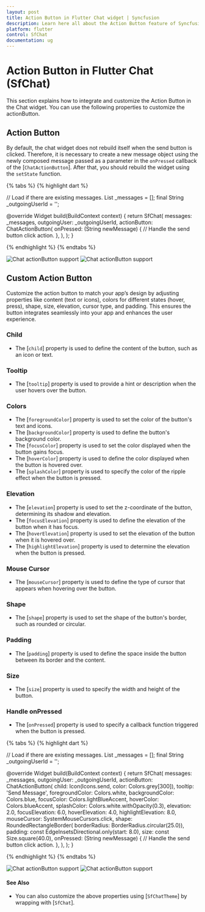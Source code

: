 ```yaml
---
layout: post
title: Action Button in Flutter Chat widget | Syncfusion
description: Learn here all about the Action Button feature of Syncfusion Flutter Chat (SfChat) widget and how it enhances user interaction and customization.
platform: flutter
control: SfChat
documentation: ug
---
```


# Action Button in Flutter Chat (SfChat)

This section explains how to integrate and customize the Action Button in the Chat widget. You can use the following properties to customize the actionButton.

## Action Button

By default, the chat widget does not rebuild itself when the send button is clicked. Therefore, it is necessary to create a new message object using the newly composed message passed as a parameter in the `onPressed` callback of the [`ChatActionButton`]. After that, you should rebuild the widget using the `setState` function.

{% tabs %}
{% highlight dart %}

// Load if there are existing messages.
List<ChatMessage> _messages = <ChatMessage>[];
final String _outgoingUserId = '';

@override
Widget build(BuildContext context) {
  return SfChat(
    messages: _messages,
    outgoingUser: _outgoingUserId,
    actionButton: ChatActionButton(
      onPressed: (String newMessage) {
        // Handle the send button click action.
      },
    ),
  );
}

{% endhighlight %}
{% endtabs %}

![Chat actionButton support](images/action-button/actionbutton-disabled.png)
![Chat actionButton support](images/action-button/actionbutton-background.png)

## Custom Action Button

Customize the action button to match your app’s design by adjusting properties like content (text or icons), colors for different states (hover, press), shape, size, elevation, cursor type, and padding. This ensures the button integrates seamlessly into your app and enhances the user experience.

### Child

* The [`child`] property is used to define the content of the button, such as an icon or text.

### Tooltip

* The [`tooltip`] property is used to provide a hint or description when the user hovers over the button.

### Colors

* The [`foregroundColor`] property is used to set the color of the button's text and icons.
* The [`backgroundColor`] property is used to define the button's background color.
* The [`focusColor`] property is used to set the color displayed when the button gains focus.
* The [`hoverColor`] property is used to define the color displayed when the button is hovered over.
* The [`splashColor`] property is used to specify the color of the ripple effect when the button is pressed.

### Elevation

* The [`elevation`] property is used to set the z-coordinate of the button, determining its shadow and elevation.
* The [`focusElevation`] property is used to define the elevation of the button when it has focus.
* The [`hoverElevation`] property is used to set the elevation of the button when it is hovered over.
* The [`highlightElevation`] property is used to determine the elevation when the button is pressed.

### Mouse Cursor

* The [`mouseCursor`] property is used to define the type of cursor that appears when hovering over the button.

### Shape

* The [`shape`] property is used to set the shape of the button's border, such as rounded or circular.

### Padding

* The [`padding`] property is used to define the space inside the button between its border and the content.

### Size

* The [`size`] property is used to specify the width and height of the button.

### Handle onPressed

* The [`onPressed`] property is used to specify a callback function triggered when the button is pressed.

{% tabs %}
{% highlight dart %}

// Load if there are existing messages.
List<ChatMessage> _messages = <ChatMessage>[];
final String _outgoingUserId = '';

@override
Widget build(BuildContext context) {
  return SfChat(
    messages: _messages,
    outgoingUser: _outgoingUserId,
    actionButton: ChatActionButton(
      child: Icon(Icons.send, color: Colors.grey[300]),
      tooltip: 'Send Message',
      foregroundColor: Colors.white,
      backgroundColor: Colors.blue,
      focusColor: Colors.lightBlueAccent,
      hoverColor: Colors.blueAccent,
      splashColor: Colors.white.withOpacity(0.3),
      elevation: 2.0,
      focusElevation: 6.0,
      hoverElevation: 4.0,
      highlightElevation: 8.0,
      mouseCursor: SystemMouseCursors.click,
      shape: RoundedRectangleBorder(
          borderRadius: BorderRadius.circular(25.0)),
      padding: const EdgeInsetsDirectional.only(start: 8.0),
      size: const Size.square(40.0),
      onPressed: (String newMessage) {
        // Handle the send button click action.
      },
    ),
  );
}

{% endhighlight %}
{% endtabs %}

![Chat actionButton support](images/action-button/customize-actionbutton.png)
![Chat actionButton support](images/action-button/customized-actionbutton-chat.png)

#### See Also

* You can also customize the above properties using [`SfChatTheme`] by wrapping with [`SfChat`].